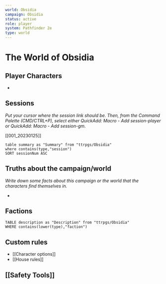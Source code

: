 ```yaml
---
world: Obsidia
campaign: Obsidia
status: active
role: player
system: Pathfinder 2e
type: world
---
```

# The World of Obsidia

## Player Characters

- 

## Sessions

*Put your cursor where the session link should be. Then, from the Command Palette (CMD/CTRL+P), select either QuickAdd: Macro - Add session-player or QuickAdd: Macro - Add session-gm*.

[[001_20230125]]

```dataview
table summary as "Summary" from "ttrpgs/Obsidia"
where contains(type,"session")
SORT sessionNum ASC
```


## Truths about the campaign/world

*Write down some facts about this campaign or the world that the characters find themselves in.*

- 


## Factions

```dataview
TABLE description as "Description" from "ttrpgs/Obsidia"
WHERE contains(lower(type),"faction")
```

## Custom rules

- [[Character options]]
- [[House rules]]

## [[Safety Tools]]